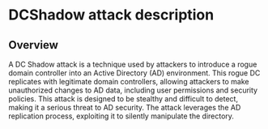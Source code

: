 # DCShadow attack description

## Overview

A DC Shadow attack is a technique used by attackers to introduce a rogue domain controller into an Active Directory (AD) environment. This rogue DC replicates with legitimate domain controllers, allowing attackers to make unauthorized changes to AD data, including user permissions and security policies. This attack is designed to be stealthy and difficult to detect, making it a serious threat to AD security. The attack leverages the AD replication process, exploiting it to silently manipulate the directory.

